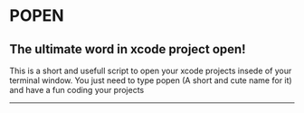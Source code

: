 POPEN
=====

The ultimate word in xcode project open!
----------------------------------------

This is a short and usefull script to open your xcode projects insede of your terminal window. You just need to type popen (A short and cute name for it) and have a fun coding your projects

* * *

